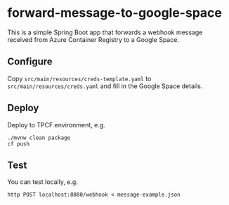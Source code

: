 # forward-message-to-google-space

This is a simple Spring Boot app that forwards a webhook message received from Azure Container Registry to a Google Space.

## Configure 

Copy `src/main/resources/creds-template.yaml` to `src/main/resources/creds.yaml` and fill in the Google Space details.

## Deploy

Deploy to TPCF environment, e.g.

```
./mvnw clean package
cf push
```

## Test 

You can test locally, e.g.

```
http POST localhost:8080/webhook < message-example.json
```


